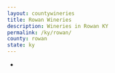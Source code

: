 ```yaml
---
layout: countywineries
title: Rowan Wineries
description: Wineries in Rowan KY
permalink: /ky/rowan/
county: rowan
state: ky
---
```

-
